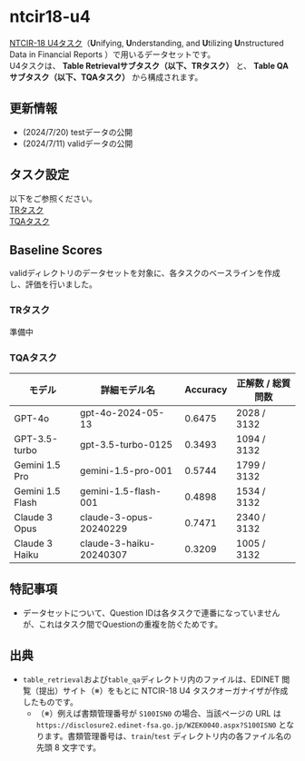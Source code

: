 # ntcir18-u4
[NTCIR-18 U4タスク](https://sites.google.com/view/ntcir18-u4/home?authuser=0, "NTCIR-18 U4")（**U**nifying, **U**nderstanding, and **U**tilizing **U**nstructured Data in Financial Reports
）で用いるデータセットです。\
U4タスクは、 **Table Retrievalサブタスク（以下、TRタスク）** と、 **Table QAサブタスク（以下、TQAタスク）** から構成されます。

## 更新情報
- (2024/7/20) testデータの公開
- (2024/7/11) validデータの公開

## タスク設定
以下をご参照ください。\
[TRタスク](https://sites.google.com/view/ntcir18-u4/subtasks/table-retrieval?authuser=0, "Table Retrieval")\
[TQAタスク](https://sites.google.com/view/ntcir18-u4/subtasks/table-qa?authuser=0, "Table QA")

## Baseline Scores
validディレクトリのデータセットを対象に、各タスクのベースラインを作成し、評価を行いました。

### TRタスク
準備中

### TQAタスク
| モデル | 詳細モデル名 | Accuracy | 正解数 / 総質問数 |
| --- | --- | --- | --- |
| GPT-4o | gpt-4o-2024-05-13 | 0.6475 | 2028 / 3132 |
| GPT-3.5-turbo | gpt-3.5-turbo-0125 | 0.3493 | 1094 / 3132 |
| Gemini 1.5 Pro | gemini-1.5-pro-001 | 0.5744 | 1799 / 3132 |
| Gemini 1.5 Flash | gemini-1.5-flash-001 | 0.4898 | 1534 / 3132 |
| Claude 3 Opus | claude-3-opus-20240229 | 0.7471 | 2340 / 3132 |
| Claude 3 Haiku | claude-3-haiku-20240307 | 0.3209 | 1005 / 3132 |

## 特記事項
- データセットについて、Question IDは各タスクで連番になっていませんが、これはタスク間でQuestionの重複を防ぐためです。

## 出典
- `table_retrieval`および`table_qa`ディレクトリ内のファイルは、EDINET 閲覧（提出）サイト（※）をもとに NTCIR-18 U4 タスクオーガナイザが作成したものです。
    - （※）例えば書類管理番号が `S100ISN0` の場合、当該ページの URL は `https://disclosure2.edinet-fsa.go.jp/WZEK0040.aspx?S100ISN0` となります。書類管理番号は、`train`/`test` ディレクトリ内の各ファイル名の先頭 8 文字です。
